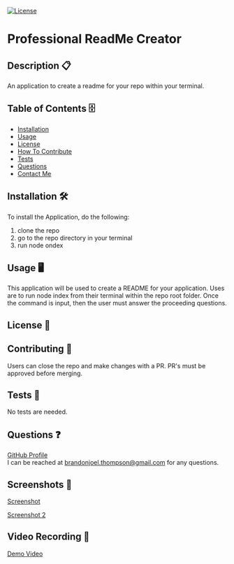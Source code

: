   [![License](https://img.shields.io/badge/license-MIT-green)](./LICENSE)
  # Professional ReadMe Creator
  ## Description 📋 
  An application to create a readme for your repo within your terminal. 
  ## Table of Contents 🗄️ 
 - [Installation](#Installation)
 - [Usage](#Usage)
 - [License](#License)
 - [How To Contribute](#HowToContribute)
 - [Tests](#Tests)
 - [Questions](#Questions)
 - [Contact Me](#ContactMe)
  ## Installation 🛠️ 
  To install the Application, do the following:
  1. clone the repo
  2. go to the repo directory in your terminal
  3. run node ondex
  ## Usage 🖥️ 
  This application will be used to create a README for your application.
  Uses are to run node index from their terminal within the repo root folder. 
  Once the command is input, then the user must answer the proceeding questions. 
  ## License 🔐  
  ## Contributing 📝 
  Users can close the repo and make changes with a PR. PR's must be approved before merging. 
  ## Tests 🧮
  No tests are needed.
  ## Questions ❓
  [GitHub Profile](github.com/bjthompson/)  
   I can be reached at brandonjoel.thompson@gmail.com for any questions.
  ## Screenshots 📸
  <a href="https://user-images.githubusercontent.com/98428608/222318330-3616d577-26b4-4f72-b11a-f4bcb8df9d55.png">Screenshot</a> 
  
  <a href="https://user-images.githubusercontent.com/98428608/222318323-7df8ad42-77ae-4085-a3f5-5b6d1ec09f07.png">Screenshot 2</a>
  
  ## Video Recording 🎥
   <a href="https://user-images.githubusercontent.com/98428608/224313388-64cf31a8-44fa-4575-8727-9c61f41c3f0e.mp4">Demo Video</a>
  
